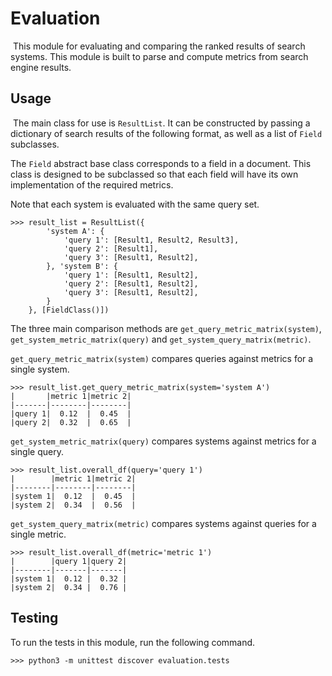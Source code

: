 # Evaluation
​
This module for evaluating and comparing the ranked results of search systems.
This module is built to parse and compute metrics from search engine results.
​
## Usage
​
The main class for use is `ResultList`.
It can be constructed by passing a dictionary of search results of the following format, as well as a list of `Field` subclasses.

The `Field` abstract base class corresponds to a field in a document.
This class is designed to be subclassed so that each field will have its own implementation of the required metrics.


Note that each system is evaluated with the same query set.
```
>>> result_list = ResultList({
        'system A': {
            'query 1': [Result1, Result2, Result3],
            'query 2': [Result1],
            'query 3': [Result1, Result2],
        }, 'system B': {
            'query 1': [Result1, Result2],
            'query 2': [Result1, Result2],
            'query 3': [Result1, Result2],
        }
    }, [FieldClass()])
```

The three main comparison methods are `get_query_metric_matrix(system)`, `get_system_metric_matrix(query)` and `get_system_query_matrix(metric)`.

`get_query_metric_matrix(system)` compares queries against metrics for a single system.
```
>>> result_list.get_query_metric_matrix(system='system A')
|       |metric 1|metric 2|
|-------|--------|--------|
|query 1|  0.12  |  0.45  |
|query 2|  0.32  |  0.65  |
```
`get_system_metric_matrix(query)` compares systems against metrics for a single query.
```
>>> result_list.overall_df(query='query 1')
|        |metric 1|metric 2|
|--------|--------|--------|
|system 1|  0.12  |  0.45  |
|system 2|  0.34  |  0.56  |
```
`get_system_query_matrix(metric)` compares systems against queries for a single metric.
```
>>> result_list.overall_df(metric='metric 1')
|        |query 1|query 2|
|--------|-------|-------|
|system 1|  0.12 |  0.32 |
|system 2|  0.34 |  0.76 |
```

## Testing

To run the tests in this module, run the following command.
```
>>> python3 -m unittest discover evaluation.tests
```